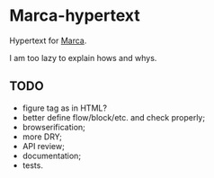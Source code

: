 # Marca-hypertext

Hypertext for [Marca](https://github.com/sdangelo/marca).

I am too lazy to explain hows and whys.

## TODO

* figure tag as in HTML?
* better define flow/block/etc. and check properly;
* browserification;
* more DRY;
* API review;
* documentation;
* tests.
